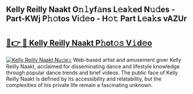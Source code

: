 ## Kelly Reilly Naakt O𝚗𝚕yf𝚊ns L𝚎a𝚔ed N𝚞𝚍es - Part-KWj P𝚑𝚘tos Vi𝚍𝚎o - H𝚘𝚝 Part L𝚎a𝚔s vAZUr

# <h2><a href="http://kfc4c2.oniu.top/?m=Kelly+Reilly+Naakt">🔗👉 🔴 Kelly Reilly Naakt P𝚑ot𝚘𝚜 V𝚒d𝚎o</a></h2>

[![Kelly Reilly Naakt Nu𝚍e𝚜](https://i.imgur.com/0qMVB7G.gif)](http://kfc4c2.oniu.top/?m=Kelly+Reilly+Naakt)
Web-based artist and amusement giver Kelly Reilly Naakt, acclaimed for disseminating dance and lifestyle knowledge through popular dance trends and brief videos. The public face of Kelly Reilly Naakt is defined by its accessibility and relatability, but the complexities of his private life remain a fascinating unknown.  
